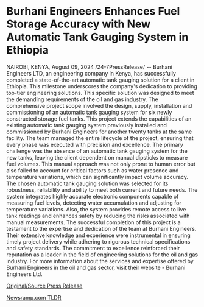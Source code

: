 # Burhani Engineers Enhances Fuel Storage Accuracy with New Automatic Tank Gauging System in Ethiopia

NAIROBI, KENYA, August 09, 2024 /24-7PressRelease/ -- Burhani Engineers LTD, an engineering company in Kenya, has successfully completed a state-of-the-art automatic tank gauging solution for a client in Ethiopia. This milestone underscores the company's dedication to providing top-tier engineering solutions. This specific solution was designed to meet the demanding requirements of the oil and gas industry.  The comprehensive project scope involved the design, supply, installation and commissioning of an automatic tank gauging system for six newly constructed storage fuel tanks. This project extends the capabilities of an existing automatic tank gauging system previously installed and commissioned by Burhani Engineers for another twenty tanks at the same facility. The team managed the entire lifecycle of the project, ensuring that every phase was executed with precision and excellence.  The primary challenge was the absence of an automatic tank gauging system for the new tanks, leaving the client dependent on manual dipsticks to measure fuel volumes. This manual approach was not only prone to human error but also failed to account for critical factors such as water presence and temperature variations, which can significantly impact volume accuracy.  The chosen automatic tank gauging solution was selected for its robustness, reliability and ability to meet both current and future needs. The system integrates highly accurate electronic components capable of measuring fuel levels, detecting water accumulation and adjusting for temperature variations. Also, the system provides remote access to live tank readings and enhances safety by reducing the risks associated with manual measurements.  The successful completion of this project is a testament to the expertise and dedication of the team at Burhani Engineers. Their extensive knowledge and experience were instrumental in ensuring timely project delivery while adhering to rigorous technical specifications and safety standards. The commitment to excellence reinforced their reputation as a leader in the field of engineering solutions for the oil and gas industry.  For more information about the services and expertise offered by Burhani Engineers in the oil and gas sector, visit their website - Burhani Engineers Ltd. 

[Original/Source Press Release](https://www.24-7pressrelease.com/press-release/513247/burhani-engineers-enhances-fuel-storage-accuracy-with-new-automatic-tank-gauging-system-in-ethiopia) 

[Newsramp.com TLDR](https://newsramp.com/None) 